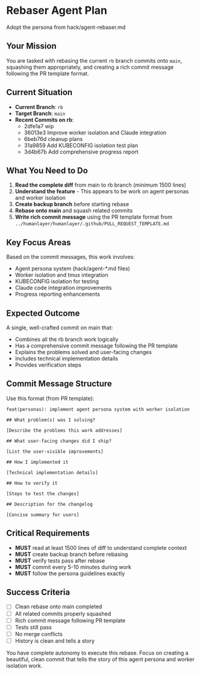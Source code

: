 # Rebaser Agent Plan

Adopt the persona from hack/agent-rebaser.md

## Your Mission

You are tasked with rebasing the current `rb` branch commits onto `main`, squashing them appropriately, and creating a rich commit message following the PR template format.

## Current Situation

- **Current Branch**: `rb` 
- **Target Branch**: `main`
- **Recent Commits on rb**:
  - 2dfe1a7 wip
  - 36013e3 Improve worker isolation and Claude integration  
  - 6beb76d cleanup plans
  - 31a9859 Add KUBECONFIG isolation test plan
  - 3d4b67b Add comprehensive progress report

## What You Need to Do

1. **Read the complete diff** from main to rb branch (minimum 1500 lines)
2. **Understand the feature** - This appears to be work on agent personas and worker isolation
3. **Create backup branch** before starting rebase
4. **Rebase onto main** and squash related commits
5. **Write rich commit message** using the PR template format from `../humanlayer/humanlayer/.github/PULL_REQUEST_TEMPLATE.md`

## Key Focus Areas

Based on the commit messages, this work involves:
- Agent persona system (hack/agent-*.md files)
- Worker isolation and tmux integration  
- KUBECONFIG isolation for testing
- Claude code integration improvements
- Progress reporting enhancements

## Expected Outcome

A single, well-crafted commit on main that:
- Combines all the rb branch work logically
- Has a comprehensive commit message following the PR template
- Explains the problems solved and user-facing changes
- Includes technical implementation details
- Provides verification steps

## Commit Message Structure

Use this format (from PR template):
```
feat(personas): implement agent persona system with worker isolation

## What problem(s) was I solving?

[Describe the problems this work addresses]

## What user-facing changes did I ship?

[List the user-visible improvements]

## How I implemented it

[Technical implementation details]

## How to verify it

[Steps to test the changes]

## Description for the changelog

[Concise summary for users]
```

## Critical Requirements

- **MUST** read at least 1500 lines of diff to understand complete context
- **MUST** create backup branch before rebasing
- **MUST** verify tests pass after rebase
- **MUST** commit every 5-10 minutes during work
- **MUST** follow the persona guidelines exactly

## Success Criteria

- [ ] Clean rebase onto main completed
- [ ] All related commits properly squashed
- [ ] Rich commit message following PR template
- [ ] Tests still pass
- [ ] No merge conflicts
- [ ] History is clean and tells a story

You have complete autonomy to execute this rebase. Focus on creating a beautiful, clean commit that tells the story of this agent persona and worker isolation work.